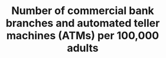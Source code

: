 ---
title: >-
  Number  of  commercial  bank  branches  and  automated  teller  machines  (ATMs)  per  100,000  adults
permalink: /8-10-1/
sdg_goal: 8
layout: indicator
indicator: 8.10.1
indicator_variable: num_commer_banks
graph_type_description: Line  graph
graph_status_notes: Graphed
variable_description: null
variable_notes: null
un_designated_tier: '1'
un_custodial_agency: "IMF(Partnering  Agencies:  UNCDF)"
target_id: '8.1'
has_metadata: true
rationale_interpretation: >-
  People  and  businesses  need  access  to  financial  services  that  are  safe,  reliable,  and  convenient.  The  high  costs  of  providing  these  services,  particularly  to  those  living  and  working  in  more  remote  areas  or  for  those  whose  transaction  values  are  low,  have  led  to  limited  access.  New  technologies  and  delivery  channels  are  lowering  costs  and  bringing  timely  and  appropriate  services  to  even  more  people,  but  require  the  institutions  providing  or  partnering  to  provide  services  to  have  the  capability  to  design  and  deliver  these  services.
goal_meta_link: 'http://unstats.un.org/sdgs/files/metadata-compilation/Metadata-Goal-8.pdf'
goal_meta_link_page: 50
indicator_name: >-
  Number  of  commercial  bank  branches  and  automated  teller  machines  (ATMs)  per  100,000  adults
target: >-
  Strengthen  the  capacity  of  domestic  financial  institutions  to  encourage  and  expand  access  to  banking,  insurance  and  financial  services  for  all.
indicator_definition: >-
  Number  of  ATMs  per  100,000  adults  Calculated  as:  (number  of  ATMs)*100,000/adult  population  in  the  reporting  country.  Number  of  branches  per  100,000  adults  Calculated  as  follows:  (number  of  institutions  +  number  of  branches)*100,000/adult  population  in  the  reporting  country  -  calculated  separately  for  commercial  banks,  credit  unions  and  financial  cooperatives,  and  all  MFIs.
actual_indicator_available: Number  of  commercial  banking  establishments
actual_indicator_available_description: Number  of  commercial  banking  establishments
us_method_of_computation: Data  are  derived  from  the  Economic  Census  conducted  by  the  US  Census  Bureau
comments_and_limitations: NA
periodicity: Quinquennial
time_period: >-
  The  Economic  Census  has  been  conducted  every  five  years  for  the  Finance  and  Insurance  industries  since  1992
unit_of_measure: Number
disaggregation_categories: 'SIC:  5221101,  5221102'
disaggregation_geography: >-
  National,  State,  Metro  Areas,  County,  Place  (2012)  National,  State  and  Metro  Areas  (2007)
date_of_national_source_publication: November  2015
date_metadata_updated: '2017-10-04'
source_agency_staff_name: Faye  Jacobs
source_agency_staff_email: faye.ann.jacobs@census.gov
source_agency_survey_dataset: 'US  Census  Bureau,  Economic  Census  of  Finance  and  Insurance'
source_url: >-
  https://factfinder.census.gov/faces/tableservices/jsf/pages/productview.xhtml?pid=ECN_2012_US_52A1&prodType=table
international_and_national_references: NA
published: true
scheduled_update_by_national_source: November  2017
graph_title: null  

---